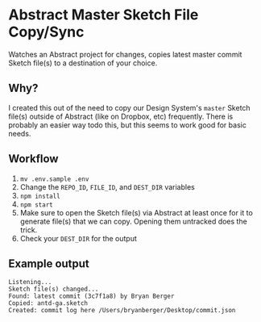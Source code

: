 # Abstract Master Sketch File Copy/Sync
Watches an Abstract project for changes, copies latest master commit Sketch file(s) to a destination of your choice.

## Why?
I created this out of the need to copy our Design System's `master` Sketch file(s) outside of Abstract (like on Dropbox, etc) frequently.
There is probably an easier way todo this, but this seems to work good for basic needs.

## Workflow
1.  `mv .env.sample .env`
2.  Change the `REPO_ID`, `FILE_ID`, and `DEST_DIR` variables
3.  `npm install`
4.  `npm start`
5.  Make sure to open the Sketch file(s) via Abstract at least once for it to generate file(s) that we can copy. Opening them untracked does the trick.
6.  Check your `DEST_DIR` for the output

## Example output
```
Listening...
Sketch file(s) changed...
Found: latest commit (3c7f1a8) by Bryan Berger
Copied: antd-ga.sketch
Created: commit log here /Users/bryanberger/Desktop/commit.json
```
